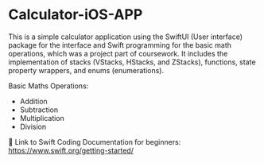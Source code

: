 # Calculator-iOS-APP

This is a simple calculator application using the SwiftUI (User interface) package for the interface and Swift programming for the basic math operations, which was a project part of coursework. It includes the implementation of stacks (VStacks, HStacks, and ZStacks), functions, state property wrappers, and enums (enumerations). 

Basic Maths Operations: 
* Addition 
* Subtraction 
* Multiplication 
* Division 

🔗 Link to Swift Coding Documentation for beginners: 
https://www.swift.org/getting-started/


